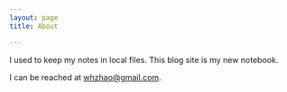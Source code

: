 ```yaml
---
layout: page
title: About

---
```


I used to keep my notes in local files.  This blog site is my new
notebook.

I can be reached at whzhao@gmail.com.
